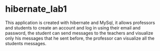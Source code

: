 # hibernate_lab1
This application is created with hibernate and MySql, it allows professors and students to create an account and log in using their email and password, the student can send messages to the teachers and visualize only his messages that he sent before, the professor can visualize all the students messages.

